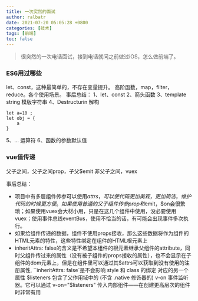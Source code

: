 ```yaml
---
title: 一次突然的面试
author: ralbatr
date: 2021-07-20 05:05:28 +0800
categories: [技术]
tags: [前端]
toc: false
---
```


> 很突然的一次电话面试，接到电话就问之前做过iOS，怎么做前端了。


### ES6用过哪些
let、const，这种最简单的，不存在变量提升。
高阶函数，map，filter，reduce。各个使用场景。
事后总结：
1、let、const
2、箭头函数
3、template string 模版字符串
4、Destructurin 解构
```
let a=10 ;
let obj = {
    a
}
```
5、... 运算符
6、函数的参数默认值

### vue值传递
父子之间，父子之间prop，子父$emit
非父子之间，vuex

事后总结：
* 项目中有多层组件传参可以使用$attrs，可以使代码更加美观，更加简洁，维护代码的时候更方便。如果使用普通的父子组件传参prop和$emit，$on会很繁琐；如果使用vuex会大材小用，只是在这几个组件中使用，没必要使用vuex；使用事件总线eventBus，使用不恰当的话，有可能会出现事件多次执行。
* 如果给组件传递的数据，组件不使用props接收，那么这些数据将作为组件的HTML元素的特性，这些特性绑定在组件的HTML根元素上
* inheritAttrs: false的含义是不希望本组件的根元素继承父组件的attribute，同时父组件传过来的属性（没有被子组件的props接收的属性），也不会显示在子组件的dom元素上，但是在组件里可以通过其$attrs可以获取到没有使用的注册属性, ``inheritAttrs: false`是不会影响 style 和 class 的绑定
对应的另一个属性 $listeners
包含了父作用域中的 (不含 .native 修饰器的) v-on 事件监听器。它可以通过 v-on="$listeners" 传入内部组件——在创建更高层次的组件时非常有用